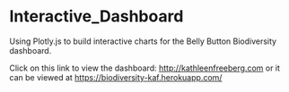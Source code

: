 # Interactive_Dashboard

Using Plotly.js to build interactive charts for the Belly Button Biodiversity dashboard.

Click on this link to view the dashboard:  http://kathleenfreeberg.com or it can be viewed at  https://biodiversity-kaf.herokuapp.com/ 



